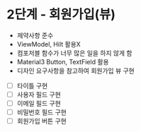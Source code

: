 # 2단계 - 회원가입(뷰)

- 제약사항 준수
- ViewModel, Hilt 활용X
- 컴포저블 함수가 너무 많은 일을 하지 않게 함
- Material3 Button, TextField 활용
- 디자인 요구사항을 참고하여 회원가입 뷰 구현
- [ ] 타이틀 구현
- [ ] 사용자 필드 구현
- [ ] 이메일 필드 구현
- [ ] 비밀번호 필드 구현
- [ ] 회원가입 버튼 구현